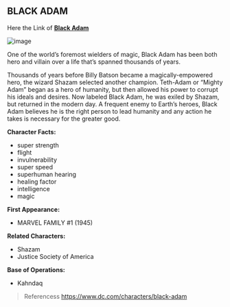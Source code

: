 ## BLACK ADAM

Here the Link of
[**Black Adam**](https://www6.f2movies.to/movie/black-adam-82087)

![image](https://user-images.githubusercontent.com/91513225/206850582-51831386-eb3e-4d3e-b202-f2de5430077a.png)

One of the world’s foremost wielders of magic, Black Adam has been both hero and villain over a life that’s spanned thousands of years.

Thousands of years before Billy Batson became a magically-empowered hero, the wizard Shazam selected another champion. Teth-Adam or “Mighty Adam” began as a hero of humanity, but then allowed his power to corrupt his ideals and desires. Now labeled Black Adam, he was exiled by Shazam, but returned in the modern day. A frequent enemy to Earth’s heroes, Black Adam believes he is the right person to lead humanity and any action he takes is necessary for the greater good.


**Character Facts:**

- super strength 
- flight
- invulnerability
- super speed
- superhuman hearing
- healing factor
- intelligence
- magic

**First Appearance:**

- MARVEL FAMILY #1 (1945)

**Related Characters:**

- Shazam
- Justice Society of America

**Base of Operations:**

- Kahndaq

> Referencess https://www.dc.com/characters/black-adam
